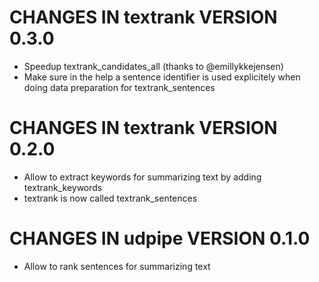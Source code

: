 # CHANGES IN textrank VERSION 0.3.0

- Speedup textrank_candidates_all (thanks to @emillykkejensen)
- Make sure in the help a sentence identifier is used explicitely when doing data preparation for textrank_sentences

# CHANGES IN textrank VERSION 0.2.0

- Allow to extract keywords for summarizing text by adding textrank_keywords
- textrank is now called textrank_sentences

# CHANGES IN udpipe VERSION 0.1.0

- Allow to rank sentences for summarizing text
